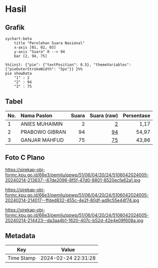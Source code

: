 # Hasil

## Grafik

```mermaid
xychart-beta
    title "Perolehan Suara Nasional"
    x-axis [01, 02, 03]
    y-axis "Suara" 0 --> 94
    bar [2, 94, 75]
```

```mermaid
%%{init: {"pie": {"textPosition": 0.5}, "themeVariables": {"pieOuterStrokeWidth": "5px"}} }%%
pie showData
    "1" : 2
    "2" : 94
    "3" : 75
```

## Tabel

| No. | Nama Paslon    | Suara | Suara (raw) | Persentase |
|:--- |:-------------- | -----:| -----------:| ----------:|
| 1   | ANIES MUHAIMIN | 2     | [2][p-1]    | 1,17       |
| 2   | PRABOWO GIBRAN | 94    | [94][p-2]   | 54,97      |
| 3   | GANJAR MAHFUD  | 75    | [75][p-3]   | 43,86      |


[p-1]: https://github.com/gigit-pemilu/pemilu-2024/blob/main/pilpres/hitung-suara/sub/51-bali/sub/06-bangli/sub/04-kintamani/sub/2024-songan-a/sub/005-tps/sub/paslon-1.txt
[p-2]: https://github.com/gigit-pemilu/pemilu-2024/blob/main/pilpres/hitung-suara/sub/51-bali/sub/06-bangli/sub/04-kintamani/sub/2024-songan-a/sub/005-tps/sub/paslon-2.txt
[p-3]: https://github.com/gigit-pemilu/pemilu-2024/blob/main/pilpres/hitung-suara/sub/51-bali/sub/06-bangli/sub/04-kintamani/sub/2024-songan-a/sub/005-tps/sub/paslon-3.txt

## Foto C Plano

https://sirekap-obj-formc.kpu.go.id/66e3/pemilu/ppwp/51/06/04/20/24/5106042024005-20240214-213637--67de2096-8f5f-47d0-8801-8520ecfa62a1.jpg

https://sirekap-obj-formc.kpu.go.id/66e3/pemilu/ppwp/51/06/04/20/24/5106042024005-20240214-214017--ffded832-455c-4e2f-80df-ad9c55e44f74.jpg

https://sirekap-obj-formc.kpu.go.id/66e3/pemilu/ppwp/51/06/04/20/24/5106042024005-20240214-214423--da3aa4b1-1620-407c-b52d-42e4e09f608a.jpg


## Metadata

| Key        | Value               |
| ---------- | ------------------- |
| Time Stamp | 2024-02-24 22:31:28 |



